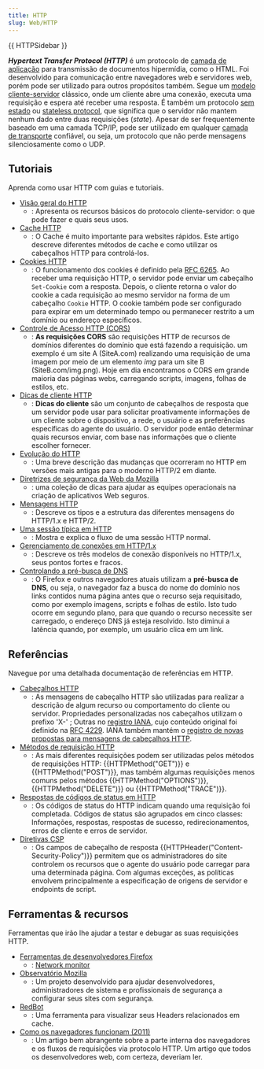 ```yaml
---
title: HTTP
slug: Web/HTTP
---
```


{{ HTTPSidebar }}

**_Hypertext Transfer Protocol (HTTP)_** é um protocolo de [camada de aplicação](https://pt.wikipedia.org/wiki/Camada_de_aplica%C3%A7%C3%A3o) para transmissão de documentos hipermídia, como o HTML. Foi desenvolvido para comunicação entre navegadores web e servidores web, porém pode ser utilizado para outros propósitos também. Segue um [modelo cliente-servidor](https://en.wikipedia.org/wiki/Client%E2%80%93server_model) clássico, onde um cliente abre uma conexão, executa uma requisição e espera até receber uma resposta. É também um protocolo [sem estado](https://pt.wikipedia.org/wiki/Protocolo_sem_estado) ou [stateless protocol](https://en.wikipedia.org/wiki/Stateless_protocol), que significa que o servidor não mantem nenhum dado entre duas requisições (_state_). Apesar de ser frequentemente baseado em uma camada TCP/IP, pode ser utilizado em qualquer [camada de transporte](https://pt.wikipedia.org/wiki/Camada_de_transporte) confiável, ou seja, um protocolo que não perde mensagens silenciosamente como o UDP.

## Tutoriais

Aprenda como usar HTTP com guias e tutoriais.

- [Visão geral do HTTP](/pt-BR/docs/Web/HTTP/Overview)
  - : Apresenta os recursos básicos do protocolo cliente-servidor: o que pode fazer e quais seus usos.
- [Cache HTTP](/pt-BR/docs/Web/HTTP/Caching)
  - : O Cache é muito importante para websites rápidos. Este artigo descreve diferentes métodos de cache e como utilizar os cabeçalhos HTTP para controlá-los.
- [Cookies HTTP](/pt-BR/docs/Web/HTTP/Cookies)
  - : O funcionamento dos cookies é definido pela [RFC 6265](https://tools.ietf.org/html/rfc6265). Ao receber uma requisição HTTP, o servidor pode enviar um cabeçalho `Set-Cookie` com a resposta. Depois, o cliente retorna o valor do cookie a cada requisição ao mesmo servidor na forma de um cabeçalho `Cookie` HTTP. O cookie também pode ser configurado para expirar em um determinado tempo ou permanecer restrito a um domínio ou endereço específicos.
- [Controle de Acesso HTTP (CORS)](/pt-BR/docs/Web/HTTP/CORS)
  - : **As requisições CORS** são requisições HTTP de recursos de domínios diferentes do domínio que está fazendo a requisição. um exemplo é um site A (SiteA.com) realizando uma requisição de uma imagem por meio de um elemento _img_ para um site B (SiteB.com/img.png). Hoje em dia encontramos o CORS em grande maioria das páginas webs, carregando scripts, imagens, folhas de estilos, etc.
- [Dicas de cliente HTTP](/pt-BR/docs/Web/HTTP/Client_hints)
   - : **Dicas do cliente** são um conjunto de cabeçalhos de resposta que um servidor pode usar para solicitar proativamente informações de um cliente sobre o dispositivo, a rede, o usuário e as preferências específicas do agente do usuário.
     O servidor pode então determinar quais recursos enviar, com base nas informações que o cliente escolher fornecer.
- [Evolução do HTTP](/pt-BR/docs/Web/HTTP/Basics_of_HTTP/Evolution_of_HTTP)
  - : Uma breve descrição das mudanças que ocorreram no HTTP em versões mais antigas para o moderno HTTP/2 em diante.
- [Diretrizes de segurança da Web da Mozilla](https://infosec.mozilla.org/guidelines/web_security)
   - : uma coleção de dicas para ajudar as equipes operacionais na criação de aplicativos Web seguros.
- [Mensagens HTTP](/pt-BR/docs/Web/HTTP/Messages)
  - : Descreve os tipos e a estrutura das diferentes mensagens do HTTP/1.x e HTTP/2.
- [Uma sessão típica em HTTP](/pt-BR/docs/Web/HTTP/Session)
  - : Mostra e explica o fluxo de uma sessão HTTP normal.
- [Gerenciamento de conexões em HTTP/1.x](/pt-BR/docs/Web/HTTP/Connection_management_in_HTTP_1.x)
  - : Descreve os três modelos de conexão disponíveis no HTTP/1.x, seus pontos fortes e fracos.
- [Controlando a pré-busca de DNS](/pt-BR/docs/Web/HTTP/Controlling_DNS_prefetching)
  - : O Firefox e outros navegadores atuais utilizam a **pré-busca de** **DNS**, ou seja, o navegador faz a busca do nome do domínio nos links contidos numa página antes que o recurso seja requisitado, como por exemplo imagens, scripts e folhas de estilo. Isto tudo ocorre em segundo plano, para que quando o recurso necessite ser carregado, o endereço DNS já esteja resolvido. Isto diminui a latência quando, por exemplo, um usuário clica em um link.

## Referências

Navegue por uma detalhada documentação de referências em HTTP.

- [Cabeçalhos HTTP](/pt-BR/docs/Web/HTTP/Headers)
  - : As mensagens de cabeçalho HTTP são utilizadas para realizar a descrição de algum recurso ou comportamento do cliente ou servidor. Propriedades personalizadas nos cabeçalhos utilizam o prefixo 'X-' ; Outras no [registro IANA](https://www.iana.org/assignments/message-headers/message-headers.xhtml#perm-headers), cujo conteúdo original foi definido na [RFC 4229](https://tools.ietf.org/html/rfc4229). IANA também mantém o [registro de novas propostas para mensagens de cabeçalhos HTTP](https://www.iana.org/assignments/message-headers/prov-headers.html).
- [Métodos de requisição HTTP](/pt-BR/docs/Web/HTTP/Methods)
  - : As mais diferentes requisições podem ser utilizadas pelos métodos de requisições HTTP: {{HTTPMethod("GET")}} e {{HTTPMethod("POST")}}, mas também algumas requisições menos comuns pelos métodos {{HTTPMethod("OPTIONS")}}, {{HTTPMethod("DELETE")}} ou {{HTTPMethod("TRACE")}}.
- [Respostas de códigos de status em HTTP](/pt-BR/docs/Web/HTTP/Response_codes)
  - : Os códigos de status do HTTP indicam quando uma requisição foi completada. Códigos de status são agrupados em cinco classes: Informações, respostas, respostas de sucesso, redirecionamentos, erros de cliente e erros de servidor.
- [Diretivas CSP](/pt-BR/docs/Web/HTTP/Headers/Content-Security-Policy)
   - : Os campos de cabeçalho de resposta {{HTTPHeader("Content-Security-Policy")}} permitem que os administradores do site controlem os recursos que o agente do usuário pode carregar para uma determinada página. Com algumas exceções, as políticas envolvem principalmente a especificação de origens de servidor e endpoints de script.

## Ferramentas & recursos

Ferramentas que irão lhe ajudar a testar e debugar as suas requisições HTTP.

- [Ferramentas de desenvolvedores Firefox](https://firefox-source-docs.mozilla.org/devtools-user/index.html)
  - : [Network monitor](https://firefox-source-docs.mozilla.org/devtools-user/network_monitor/index.html)
- [Observatório Mozilla](https://observatory.mozilla.org/)
   - : Um projeto desenvolvido para ajudar desenvolvedores, administradores de sistema e profissionais de segurança a configurar seus sites com segurança.
- [RedBot](https://redbot.org/)
  - : Uma ferramenta para visualizar seus Headers relacionados em cache.
- [Como os navegadores funcionam (2011)](https://web.dev/howbrowserswork/)
  - : Um artigo bem abrangente sobre a parte interna dos navegadores e os fluxos de requisições via protocolo HTTP. Um artigo que todos os desenvolvedores web, com certeza, deveriam ler.
